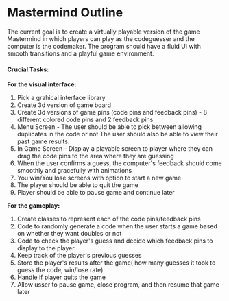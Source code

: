 # **Mastermind Outline**

The current goal is to create a virtually playable version of the game Mastermind 
in which players can play as the codeguesser and the computer is the codemaker.  The 
program should have a fluid UI with smooth transitions and a playful game environment.  


#### Crucial Tasks:
**For the visual interface:**
1) Pick a grahical interface library
2) Create 3d version of game board
3) Create 3d versions of game pins (code pins and feedback pins) - 8 different colored code pins and 2 feedback pins
4) Menu Screen - The user should be able to pick between allowing duplicates in the code or not
The user should also be able to view their past game results.  
5) In Game Screen - Display a playable screen to player where they can drag the code pins to the area where they are guessing
6) When the user confirms a guess, the computer's feedback should come smoothly and gracefully with animations
7) You win/You lose screens with option to start a new game
8) The player should be able to quit the game
9) Player should be able to pause game and continue later


**For the gameplay:** 
1) Create classes to represent each of the code pins/feedback pins
2) Code to randomly generate a code when the user starts a game based on whether they want doubles or not
3) Code to check the player's guess and decide which feedback pins to display to the player
4) Keep track of the player's previous guesses
5) Store the player's results after the game( how many guesses it took to guess the code, win/lose rate)
6) Handle if player quits the game
7) Allow usser to pause game, close program, and then resume that game later
